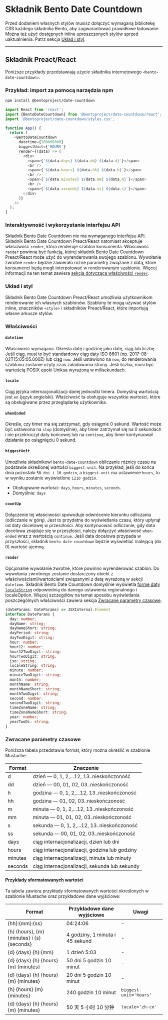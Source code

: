 # Składnik Bento Date Countdown

Przed dodaniem własnych stylów musisz dołączyć wymaganą bibliotekę CSS każdego składnika Bento, aby zagwarantować prawidłowe ładowanie. Można też użyć dostępnych inline uproszczonych stylów sprzed uaktualnienia. Patrz sekcja [Układ i styl](#layout-and-style).

<!--
## Web Component

TODO(https://go.amp.dev/issue/36619): Restore this section. We don't include it because we don't support <template> in Bento Web Components yet.

An older version of this file contains the removed section, though it's incorrect:

https://github.com/ampproject/amphtml/blob/422d171e87571c4d125a2bf956e78e92444c10e8/extensions/amp-date-countdown/1.0/README.md
-->

---

## Składnik Preact/React

Poniższe przykłady przedstawiają użycie składnika internetowego `<bento-date-countdown>`.

### Przykład: import za pomocą narzędzia npm

```sh
npm install @bentoproject/date-countdown
```

```javascript
import React from 'react';
import {BentoDateCountdown} from '@bentoproject/date-countdown/react';
import '@bentoproject/date-countdown/styles.css';

function App() {
  return (
    <BentoDateCountdown
      datetime={200000000}
      biggestUnit={'HOURS'}
      render={(data) => (
        <div>
          <span>{`${data.days} ${data.dd} ${data.d}`}</span>
          <br />
          <span>{`${data.hours} ${data.hh} ${data.h}`}</span>
          <br />
          <span>{`${data.minutes} ${data.mm} ${data.m}`}</span>
          <br />
          <span>{`${data.seconds} ${data.ss} ${data.s}`}</span>
        </div>
      )}
    />
  );
}
```

### Interaktywność i wykorzystanie interfejsu API

Składnik Bento Date Countdown nie ma wymaganego interfejsu API. Składnik Bento Date Countdown Preact/React natomiast akceptuje właściwość `render`, która renderuje szablon konsumenta. Właściwość `render` powinna być funkcją, której składnik Bento Date Countdown Preact/React może użyć do wyrenderowania swojego szablonu. Wywołanie zwrotne `render` będzie zawierało różne parametry związane z datą, które konsumenci będą mogli interpolować w renderowanym szablonie. Więcej informacji na ten temat zawiera <a href="#render" data-md-type="link">sekcja dotycząca właściwości `render`</a>.

### Układ i styl

Składnik Bento Date Countdown Preact/React umożliwia użytkownikom renderowanie ich własnych szablonów. Szablony te mogą używać stylów inline, znaczników `<style>` i składników Preact/React, które importują własne arkusze stylów.

### Właściwości

#### `datetime`

Właściwość wymagana. Określa datę i godzinę jako datę, ciąg lub liczbę. Jeśli ciąg, musi to być standardowy ciąg daty ISO 8601 (np. 2017-08-02T15:05:05.000Z) lub ciąg `now`. Jeśli ustawiono na `now`, do renderowania szablonu zostanie użyty czas załadowania strony. Jeśli liczba, musi być wartością POSIX epoki Uniksa wyrażoną w milisekundach.

#### `locale`

Ciąg języka internacjonalizacji danej jednostki timera. Domyślną wartością jest `en` (język angielski). Właściwość ta obsługuje wszystkie wartości, które są obsługiwane przez przeglądarkę użytkownika.

#### `whenEnded`

Określa, czy timer ma się zatrzymać, gdy osiągnie 0 sekund. Wartość może być ustawiona na `stop` (domyślnie), aby timer zatrzymał się na 0 sekundach i nie przekroczył daty końcowej lub na `continue`, aby timer kontynuował działanie po osiągnięciu 0 sekund.

#### `biggestUnit`

Umożliwia składnikowi `bento-date-countdown` obliczanie różnicy czasu na podstawie określonej wartości `biggest-unit`. Na przykład, jeśli do końca dnia pozostało `50 dni i 10 godzin`, a `biggest-unit` ma ustawienie `hours`, to w wyniku zostanie wyświetlone `1210 godzin`.

- Obsługiwane wartości: `days`, `hours`, `minutes`, `seconds`.
- Domyślnie: `days`

#### `countUp`

Dołączenie tej właściwości spowoduje odwrócenie kierunku odliczania (odliczanie w górę). Jest to przydatne do wyświetlania czasu, który upłynął od daty docelowej w przeszłości. Aby kontynuować odliczanie, gdy data docelowa znajduje się w przeszłości, należy dołączyć właściwość `when-ended` wraz z wartością `continue`. Jeśli data docelowa przypada w przyszłości, składnik `bento-date-countdown` będzie wyświetlać malejącą (do 0) wartość ujemną.

#### `render`

Opcjonalne wywołanie zwrotne, które powinno wyrenderować szablon. Do wywołania zwrotnego zostanie dostarczony obiekt z właściwościami/wartościami związanymi z datą wyrażoną w sekcji `datetime`. Składnik Bento Date Countdown domyślnie wyświetla [formę daty `localeString`](https://developer.mozilla.org/en-US/docs/Web/JavaScript/Reference/Global_Objects/Date/toLocaleString) odpowiednią do danego ustawienia regionalnego i localeOption. Więcej szczegółów na temat sposobu wyświetlania poszczególnych właściwości zawiera sekcja [Zwracane parametry czasowe](#returned-time-parameters).

```typescript
(dateParams: DateParams) => JSXInternal.Element
interface DateParams {
  day: number;
  dayName: string;
  dayNameShort: string;
  dayPeriod: string;
  dayTwoDigit: string;
  hour: number;
  hour12: number;
  hour12TwoDigit: string;
  hourTwoDigit: string;
  iso: string;
  localeString: string;
  minute: number;
  minuteTwoDigit: string;
  month: number;
  monthName: string;
  monthNameShort: string;
  monthTwoDigit: string;
  second: number;
  secondTwoDigit: string;
  timeZoneName: string;
  timeZoneNameShort: string;
  year: number;
  yearTwoDi: string;
}
```

### Zwracane parametry czasowe

Poniższa tabela przedstawia format, który można określić w szablonie Mustache:

Format | Znaczenie
--- | ---
d | dzień — 0, 1, 2,...12, 13..nieskończoność
dd | dzień — 00, 01, 02, 03..nieskończoność
h | godzina — 0, 1, 2,...12, 13..nieskończoność
hh | godzina — 01, 02, 03..nieskończoność
m | minuta — 0, 1, 2,...12, 13..nieskończoność
mm | minuta — 01, 01, 02, 03..nieskończoność
s | sekunda — 0, 1, 2,...12, 13..nieskończoność
ss | sekunda — 00, 01, 02, 03..nieskończoność
days | ciąg internacjonalizacji, dzień lub dni
hours | ciąg internacjonalizacji, godzina lub godziny
minutes | ciąg internacjonalizacji, minuta lub minuty
seconds | ciąg internacjonalizacji, sekunda lub sekundy

#### Przykłady sformatowanych wartości

Ta tabela zawiera przykłady sformatowanych wartości określonych w szablonie Mustache oraz przykładowe dane wyjściowe:

Format | Przykładowe dane wyjściowe | Uwagi
--- | --- | ---
{hh}:{mm}:{ss} | 04:24:06 | -
{h} {hours}, {m} {minutes} i {s} {seconds} | 4 godziny, 1 minuta i 45 sekund | -
{d} {days} {h}:{mm} | 1 dzień 5:03 | -
{d} {days} {h} {hours} {m} {minutes} | 50 dni 5 godzin 10 minut | -
{d} {days} {h} {hours} {m} {minutes} | 20 dni 5 godzin 10 minut | -
{h} {hours} {m} {minutes} | 240 godzin 10 minut | `biggest-unit='hours'`
{d} {days} {h} {hours} {m} {minutes} | 50 天 5 小时 10 分钟 | `locale='zh-cn'`
